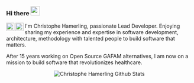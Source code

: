 ### Hi there <img src="https://media.giphy.com/media/hvRJCLFzcasrR4ia7z/giphy.gif" width="25px">

<p>
  <a href="https://twitter.com/chamerling">
    <img align="left" alt="Christophe Hamerling | Twitter" width="22px" src="https://raw.githubusercontent.com/peterthehan/peterthehan/master/assets/twitter.svg" />
  </a>
  <a href="https://www.linkedin.com/in/chamerling/">
    <img align="left" alt="LinkedIn" width="22px" src="https://raw.githubusercontent.com/peterthehan/peterthehan/master/assets/linkedin.svg" />
  </a>
</p>

<p>
I'm Christophe Hamerling, passionate Lead Developer. Enjoying sharing my experience and expertise in software development, architecture, methodology with talented people to build software that matters.
</p>

<p>
  After 15 years working on Open Source GAFAM alternatives, I am now on a mission to build software that revolutionizes healthcare.
</p>

<p align="center">
  <img src="https://github-readme-stats.vercel.app/api?username=chamerling&show_icons=true&theme=gotham&include_all_commits=true" alt="Christophe Hamerling Github Stats"></img>
</p>
